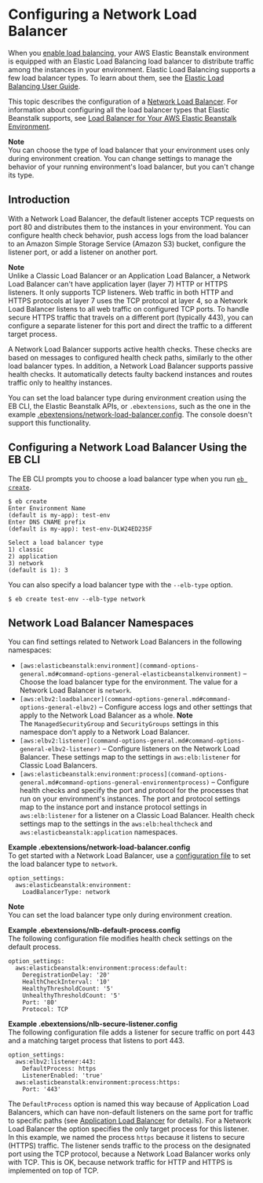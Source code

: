 # Configuring a Network Load Balancer<a name="environments-cfg-nlb"></a>

When you [enable load balancing](using-features-managing-env-types.md#using-features.managing.changetype), your AWS Elastic Beanstalk environment is equipped with an Elastic Load Balancing load balancer to distribute traffic among the instances in your environment\. Elastic Load Balancing supports a few load balancer types\. To learn about them, see the [Elastic Load Balancing User Guide](https://docs.aws.amazon.com/elasticloadbalancing/latest/userguide/)\. 

This topic describes the configuration of a [Network Load Balancer](https://docs.aws.amazon.com/elasticloadbalancing/latest/network/)\. For information about configuring all the load balancer types that Elastic Beanstalk supports, see [Load Balancer for Your AWS Elastic Beanstalk Environment](using-features.managing.elb.md)\.

**Note**  
You can choose the type of load balancer that your environment uses only during environment creation\. You can change settings to manage the behavior of your running environment's load balancer, but you can't change its type\.

## Introduction<a name="environments-cfg-nlb-intro"></a>

With a Network Load Balancer, the default listener accepts TCP requests on port 80 and distributes them to the instances in your environment\. You can configure health check behavior, push access logs from the load balancer to an Amazon Simple Storage Service \(Amazon S3\) bucket, configure the listener port, or add a listener on another port\.

**Note**  
Unlike a Classic Load Balancer or an Application Load Balancer, a Network Load Balancer can't have application layer \(layer 7\) HTTP or HTTPS listeners\. It only supports TCP listeners\. Web traffic in both HTTP and HTTPS protocols at layer 7 uses the TCP protocol at layer 4, so a Network Load Balancer listens to all web traffic on configured TCP ports\. To handle secure HTTPS traffic that travels on a different port \(typically 443\), you can configure a separate listener for this port and direct the traffic to a different target process\.

A Network Load Balancer supports active health checks\. These checks are based on messages to configured health check paths, similarly to the other load balancer types\. In addition, a Network Load Balancer supports passive health checks\. It automatically detects faulty backend instances and routes traffic only to healthy instances\.

You can set the load balancer type during environment creation using the EB CLI, the Elastic Beanstalk APIs, or `.ebextensions`, such as the one in the example [\.ebextensions/network\-load\-balancer\.config](#network-load-balancer.config)\. The console doesn't support this functionality\.

## Configuring a Network Load Balancer Using the EB CLI<a name="environments-cfg-nlb-ebcli"></a>

The EB CLI prompts you to choose a load balancer type when you run [`eb create`](eb3-create.md)\.

```
$ eb create
Enter Environment Name
(default is my-app): test-env
Enter DNS CNAME prefix
(default is my-app): test-env-DLW24ED23SF

Select a load balancer type
1) classic
2) application
3) network
(default is 1): 3
```

You can also specify a load balancer type with the `--elb-type` option\.

```
$ eb create test-env --elb-type network
```

## Network Load Balancer Namespaces<a name="environments-cfg-nlb-namespaces"></a>

You can find settings related to Network Load Balancers in the following namespaces:
+ `[aws:elasticbeanstalk:environment](command-options-general.md#command-options-general-elasticbeanstalkenvironment)` – Choose the load balancer type for the environment\. The value for a Network Load Balancer is `network`\.
+ `[aws:elbv2:loadbalancer](command-options-general.md#command-options-general-elbv2)` – Configure access logs and other settings that apply to the Network Load Balancer as a whole\.
**Note**  
The `ManagedSecurityGroup` and `SecurityGroups` settings in this namespace don't apply to a Network Load Balancer\.
+ `[aws:elbv2:listener](command-options-general.md#command-options-general-elbv2-listener)` – Configure listeners on the Network Load Balancer\. These settings map to the settings in `aws:elb:listener` for Classic Load Balancers\.
+ `[aws:elasticbeanstalk:environment:process](command-options-general.md#command-options-general-environmentprocess)` – Configure health checks and specify the port and protocol for the processes that run on your environment's instances\. The port and protocol settings map to the instance port and instance protocol settings in `aws:elb:listener` for a listener on a Classic Load Balancer\. Health check settings map to the settings in the `aws:elb:healthcheck` and `aws:elasticbeanstalk:application` namespaces\.

**Example \.ebextensions/network\-load\-balancer\.config**  
To get started with a Network Load Balancer, use a [configuration file](ebextensions.md) to set the load balancer type to `network`\.  

```
option_settings:
  aws:elasticbeanstalk:environment:
    LoadBalancerType: network
```

**Note**  
You can set the load balancer type only during environment creation\.

**Example \.ebextensions/nlb\-default\-process\.config**  
The following configuration file modifies health check settings on the default process\.  

```
option_settings:
  aws:elasticbeanstalk:environment:process:default:
    DeregistrationDelay: '20'
    HealthCheckInterval: '10'
    HealthyThresholdCount: '5'
    UnhealthyThresholdCount: '5'
    Port: '80'
    Protocol: TCP
```

**Example \.ebextensions/nlb\-secure\-listener\.config**  
The following configuration file adds a listener for secure traffic on port 443 and a matching target process that listens to port 443\.  

```
option_settings:
  aws:elbv2:listener:443:
    DefaultProcess: https
    ListenerEnabled: 'true'
  aws:elasticbeanstalk:environment:process:https:
    Port: '443'
```
The `DefaultProcess` option is named this way because of Application Load Balancers, which can have non\-default listeners on the same port for traffic to specific paths \(see [Application Load Balancer](environments-cfg-alb.md) for details\)\. For a Network Load Balancer the option specifies the only target process for this listener\.  
In this example, we named the process `https` because it listens to secure \(HTTPS\) traffic\. The listener sends traffic to the process on the designated port using the TCP protocol, because a Network Load Balancer works only with TCP\. This is OK, because network traffic for HTTP and HTTPS is implemented on top of TCP\.